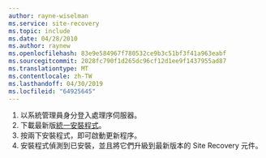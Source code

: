 ```yaml
---
author: rayne-wiselman
ms.service: site-recovery
ms.topic: include
ms.date: 04/28/2010
ms.author: raynew
ms.openlocfilehash: 83e9e584967f780532ce9b3c51bf3f41a963eabf
ms.sourcegitcommit: 2028fc790f1d265dc96cf12d1ee9f1437955ad87
ms.translationtype: MT
ms.contentlocale: zh-TW
ms.lasthandoff: 04/30/2019
ms.locfileid: "64925645"
---
```

1. 以系統管理員身分登入處理序伺服器。
2. 下載最新版[統一安裝程式](https://aka.ms/unifiedinstaller)。
3. 按兩下安裝程式，即可啟動更新程序。
4. 安裝程式偵測到已安裝，並且將它們升級到最新版本的 Site Recovery 元件。
